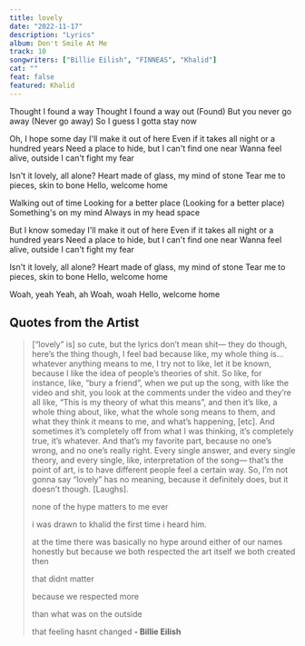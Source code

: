 ```yaml
---
title: lovely
date: "2022-11-17"
description: "Lyrics"
album: Don't Smile At Me
track: 10
songwriters: ["Billie Eilish", "FINNEAS", "Khalid"]
cat: ""
feat: false
featured: Khalid
---
```


<p className="verse-one">
Thought I found a way
Thought I found a way out (Found)
But you never go away (Never go away)
So I guess I gotta stay now
</p>
<p className="pre-chorus">
Oh, I hope some day I'll make it out of here
Even if it takes all night or a hundred years
Need a place to hide, but I can't find one near
Wanna feel alive, outside I can't fight my fear
</p>
<p className="chorus">
Isn't it lovely, all alone?
Heart made of glass, my mind of stone
Tear me to pieces, skin to bone
Hello, welcome home

</p>
<p className="verse-two">
Walking out of time
Looking for a better place (Looking for a better place)
Something's on my mind
Always in my head space
</p>
<p className="pre-chorus">
But I know someday I'll make it out of here
Even if it takes all night or a hundred years
Need a place to hide, but I can't find one near
Wanna feel alive, outside I can't fight my fear
</p>
<p className="chorus">
Isn't it lovely, all alone?
Heart made of glass, my mind of stone
Tear me to pieces, skin to bone
Hello, welcome home
</p>

<p className="outro">
Woah, yeah
Yeah, ah
Woah, woah
Hello, welcome home
</p>

## Quotes from the Artist

<blockquote>
[“lovely” is] so cute, but the lyrics don’t mean shit— they do though, here’s the thing though, I feel bad because like, my whole thing is… whatever anything means to me, I try not to like, let it be known, because I like the idea of people’s theories of shit. So like, for instance, like, “bury a friend”, when we put up the song, with like the video and shit, you look at the comments under the video and they’re all like, “This is my theory of what this means”, and then it’s like, a whole thing about, like, what the whole song means to them, and what they think it means to me, and what’s happening, [etc]. And sometimes it’s completely off from what I was thinking, it’s completely true, it’s whatever. And that’s my favorite part, because no one’s wrong, and no one’s really right. Every single answer, and every single theory, and every single, like, interpretation of the song— that’s the point of art, is to have different people feel a certain way. So, I’m not gonna say “lovely” has no meaning, because it definitely does, but it doesn’t though. [Laughs].

none of the hype matters to me ever

i was drawn to khalid the first time i heard him.

at the time there was basically no hype around either of our names honestly but because we both respected the art itself we both created then

that didnt matter

because we respected more

than what was on the outside

that feeling hasnt changed
<b>- Billie Eilish</b>

</blockquote>
